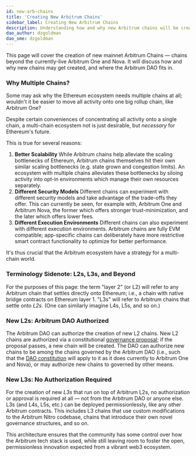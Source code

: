 ```yaml
---
id: new-arb-chains
title: 'Creating New Arbitrum Chains'
sidebar_label: Creating New Arbitrum Chains
description: Understanding how and why new Arbitrum chains will be created
dao_author: dzgoldman
dao_sme: dzgoldman
---
```


This page will cover the creation of new mainnet Arbitrum Chains — chains beyond the currently-live <a data-quicklook-from='arbitrum-one'>Arbitrum One </a> and <a data-quicklook-from='arbitrum-nova'>Nova</a>. It will discuss how and why new chains may get created, and where the <a data-quicklook-from='arbitrum-dao'>Arbitrum DAO</a> fits in.

### Why Multiple Chains?

Some may ask why the Ethereum ecosystem needs multiple chains at all; wouldn't it be easier to move all activity onto one big <a data-quicklook-from='arbitrum-rollup-chain'>rollup</a> chain, like Arbitrum One?

Despite certain conveniences of concentrating all activity onto a single chain, a multi-chain ecosystem not is just desirable, but _necessary_ for Ethereum's future.

This is true for several reasons:

1. **Better Scalability** While Arbitrum chains help alleviate the scaling bottlenecks of Ethereum, Arbitrum chains themselves hit their own similar scaling bottlenecks (e.g. state grown and congestion limits).
   An ecosystem with multiple chains alleviates these bottlenecks by siloing activity into opt-in environments which manage their own resources separately.
1. **Different Security Models** Different chains can experiment with different security models and take advantage of the trade-offs they offer. This can currently be seen, for example with, Arbitrum One and Arbitrum Nova, the former which offers stronger trust-minimization, and the later which offers lower fees.
1. **Different Execution Environments** Different chains can also experiment with different execution environments. Arbitrum chains are fully EVM compatible; app-specific chains can deliberately have more restrictive smart contract functionality to optimize for better performance.

It's thus crucial that the Arbitrum ecosystem have a strategy for a multi-chain world.

### Terminology Sidenote: L2s, L3s, and Beyond

For the purposes of this page: the term "layer 2" (or L2) will refer to any Arbitrum chain that settles directly onto Ethereum; i.e., a chain with native bridge contracts on Ethereum <a data-quicklook-from='layer-1-l1'>layer 1</a>. "L3s" will refer to Arbitrum chains that settle onto _L2s_. (One can similarly imagine L4s, L5s, and so on.)

### New L2s: Arbitrum DAO Authorized

The Arbitrum DAO can authorize the creation of new L2 chains. New L2 chains are authorized via a constitutional [governance proposal](./how-tos/create-submit-dao-proposal.md); if the proposal passes, a new chain will be created. The DAO can authorize new chains to be among the chains governed by the Arbitrum DAO (i.e., such that the [DAO constitution](./dao-constitution.md) will apply to it as it does currently to Arbitrum One and Nova), or may authorize new chains to governed by other means.

### New L3s: No Authorization Required

For the creation of new _L3s_ that run on top of Arbitrum L2s, no authorization or approval is required at all — not from the Arbitrum DAO or anyone else. L3s (and L4s, L5s, etc.) can be deployed permissionlessly, like any other Arbitrum contracts. This includes L3 chains that use custom modifications to the Arbitrum Nitro codebase, chains that introduce their own novel governance structures, and so on.

This architecture ensures that the community has some control over how the Arbitrum tech stack is used, while still leaving room to foster the open, permissionless innovation expected from a vibrant web3 ecosystem.
